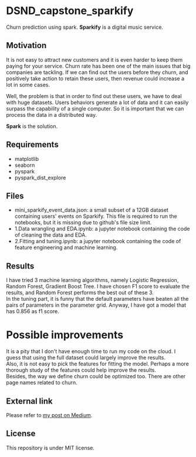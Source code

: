 # DSND_capstone_sparkify
Churn prediction using spark. **Sparkify** is a digital music service.

## Motivation
It is not easy to attract new customers and it is even harder to keep them paying for your service. Churn rate has been one of the main issues that big companies are tackling. If we can find out the users before they churn, and positively take action to retain these users, then revenue could increase a lot in some cases.

Well, the problem is that in order to find out these users, we have to deal with huge datasets. Users behaviors generate a lot of data and it can easily surpass the capability of a single computer. So it is important that we can process the data in a distributed way.

**Spark** is the solution.

## Requirements
* matplotlib
* seaborn
* pyspark
* pyspark_dist_explore

## Files
* mini_sparkify_event_data.json: a small subset of a 12GB dataset containing users' events on Sparkify. This file is required to run the notebooks, but it is missing due to github's file size limit.
* 1.Data wrangling and EDA.ipynb: a jupyter notebook containing the code of cleaning the data and EDA.
* 2.Fitting and tuning.ipynb: a jupyter notebook containing the code of feature engineering and machine learning.

## Results
I have tried 3 machine learning algorithms, namely Logistic Regression, Random Forest, Gradient Boost Tree. I have chosen F1 score to evaluate the results, and Random Forest performs the best out of these 3.  
In the tuning part, it is funny that the default parameters have beaten all the pairs of parameters in the parameter grid. Anyway, I have got a model that has 0.856 as f1 score.

# Possible improvements
It is a pity that I don't have enough time to run my code on the cloud. I guess that using the full dataset could largely improve the results.  
Also, it is not easy to pick the features for fitting the model. Perhaps a more thorough study of the features could help improve the results.  
Besides, the way we define churn could be optimized too. There are other page names related to churn.

## External link
Please refer to [my post on Medium](https://medium.com/@xudong.travail/spark-on-sparkify-e56ce2416ce2).

## License
This repository is under MIT license.
